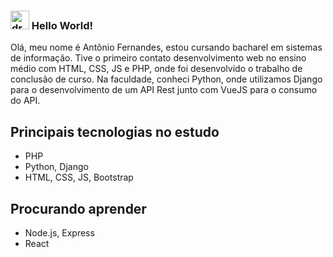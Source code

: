 ### <img src="https://media.giphy.com/media/hvRJCLFzcasrR4ia7z/giphy.gif" alt="drawing" width="30"/> Hello World! 

Olá, meu nome é Antônio Fernandes, estou cursando bacharel em sistemas de informação. Tive o primeiro contato desenvolvimento web no ensino médio com HTML, CSS, JS e PHP, onde foi desenvolvido o trabalho de conclusão de curso. Na faculdade, conheci Python, onde utilizamos Django para o desenvolvimento de um API Rest junto com VueJS para o consumo do API.

## Principais tecnologias no estudo
* PHP
* Python, Django
* HTML, CSS, JS, Bootstrap

## Procurando aprender
* Node.js, Express
* React
